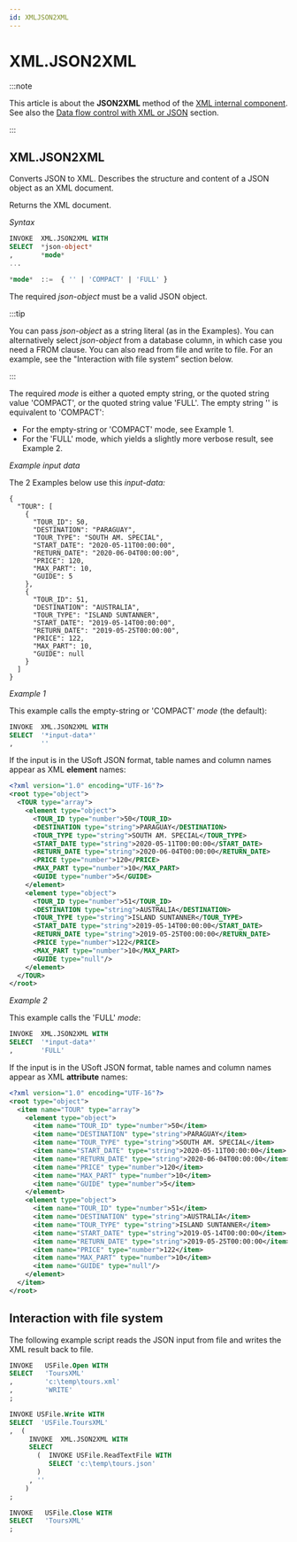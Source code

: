 ```yaml
---
id: XMLJSON2XML
---
```


# XML.JSON2XML




:::note

This article is about the **JSON2XML** method of the [XML internal component](/docs/Extensions/XML_internal_component).
See also the [Data flow control with XML or JSON](/docs/Repositories/Data_flow_control_with_XML_or_JSON) section.

:::

## **XML.JSON2XML**

Converts JSON to XML. Describes the structure and content of a JSON object as an XML document.

Returns the XML document.

*Syntax*

```sql
INVOKE  XML.JSON2XML WITH
SELECT  *json-object*
,       *mode*
...

*mode*  ::=  { '' | 'COMPACT' | 'FULL' }


```

The required *json-object* must be a valid JSON object.


:::tip

You can pass *json-object* as a string literal (as in the Examples).
You can alternatively select *json-object* from a database column, in which case you need a FROM clause.
You can also read from file and write to file. For an example, see the "Interaction with file system” section below.

:::

The required *mode* is either a quoted empty string, or the quoted string value 'COMPACT', or the quoted string value 'FULL'. The empty string '' is equivalent to 'COMPACT':

- For the empty-string or 'COMPACT' mode, see Example 1.
- For the 'FULL' mode, which yields a slightly more verbose result, see Example 2.

*Example input data*

The 2 Examples below use this *input-data:*

```language-json
{
  "TOUR": [
    {
      "TOUR_ID": 50,
      "DESTINATION": "PARAGUAY",
      "TOUR_TYPE": "SOUTH AM. SPECIAL",
      "START_DATE": "2020-05-11T00:00:00",
      "RETURN_DATE": "2020-06-04T00:00:00",
      "PRICE": 120,
      "MAX_PART": 10,
      "GUIDE": 5
    },
    {
      "TOUR_ID": 51,
      "DESTINATION": "AUSTRALIA",
      "TOUR_TYPE": "ISLAND SUNTANNER",
      "START_DATE": "2019-05-14T00:00:00",
      "RETURN_DATE": "2019-05-25T00:00:00",
      "PRICE": 122,
      "MAX_PART": 10,
      "GUIDE": null
    }
  ]
}
```

*Example 1*

This example calls the empty-string or 'COMPACT' *mode* (the default):

```sql
INVOKE  XML.JSON2XML WITH
SELECT  '*input-data*'
,       ''
```

If the input is in the USoft JSON format, table names and column names appear as XML **element** names:

```xml
<?xml version="1.0" encoding="UTF-16"?>
<root type="object">
  <TOUR type="array">
    <element type="object">
      <TOUR_ID type="number">50</TOUR_ID>
      <DESTINATION type="string">PARAGUAY</DESTINATION>
      <TOUR_TYPE type="string">SOUTH AM. SPECIAL</TOUR_TYPE>
      <START_DATE type="string">2020-05-11T00:00:00</START_DATE>
      <RETURN_DATE type="string">2020-06-04T00:00:00</RETURN_DATE>
      <PRICE type="number">120</PRICE>
      <MAX_PART type="number">10</MAX_PART>
      <GUIDE type="number">5</GUIDE>
    </element>
    <element type="object">
      <TOUR_ID type="number">51</TOUR_ID>
      <DESTINATION type="string">AUSTRALIA</DESTINATION>
      <TOUR_TYPE type="string">ISLAND SUNTANNER</TOUR_TYPE>
      <START_DATE type="string">2019-05-14T00:00:00</START_DATE>
      <RETURN_DATE type="string">2019-05-25T00:00:00</RETURN_DATE>
      <PRICE type="number">122</PRICE>
      <MAX_PART type="number">10</MAX_PART>
      <GUIDE type="null"/>
    </element>
  </TOUR>
</root>


```

*Example 2*

This example calls the 'FULL' *mode*:

```sql
INVOKE  XML.JSON2XML WITH
SELECT  '*input-data*'
,       'FULL'
```

If the input is in the USoft JSON format, table names and column names appear as XML **attribute** names:

```xml
<?xml version="1.0" encoding="UTF-16"?>
<root type="object">
  <item name="TOUR" type="array">
    <element type="object">
      <item name="TOUR_ID" type="number">50</item>
      <item name="DESTINATION" type="string">PARAGUAY</item>
      <item name="TOUR_TYPE" type="string">SOUTH AM. SPECIAL</item>
      <item name="START_DATE" type="string">2020-05-11T00:00:00</item>
      <item name="RETURN_DATE" type="string">2020-06-04T00:00:00</item>
      <item name="PRICE" type="number">120</item>
      <item name="MAX_PART" type="number">10</item>
      <item name="GUIDE" type="number">5</item>
    </element>
    <element type="object">
      <item name="TOUR_ID" type="number">51</item>
      <item name="DESTINATION" type="string">AUSTRALIA</item>
      <item name="TOUR_TYPE" type="string">ISLAND SUNTANNER</item>
      <item name="START_DATE" type="string">2019-05-14T00:00:00</item>
      <item name="RETURN_DATE" type="string">2019-05-25T00:00:00</item>
      <item name="PRICE" type="number">122</item>
      <item name="MAX_PART" type="number">10</item>
      <item name="GUIDE" type="null"/>
    </element>
  </item>
</root>


```

## Interaction with file system

The following example script reads the JSON input from file and writes the XML result back to file.

```sql
INVOKE   USFile.Open WITH 
SELECT   'ToursXML'
,        'c:\temp\tours.xml'
,        'WRITE'
;

INVOKE USFile.Write WITH
SELECT	'USFile.ToursXML'
,  (
     INVOKE  XML.JSON2XML WITH
     SELECT
       (  INVOKE USFile.ReadTextFile WITH
          SELECT 'c:\temp\tours.json' 
       )
     , '' 
    )
;

INVOKE   USFile.Close WITH 
SELECT   'ToursXML'
;
```

 